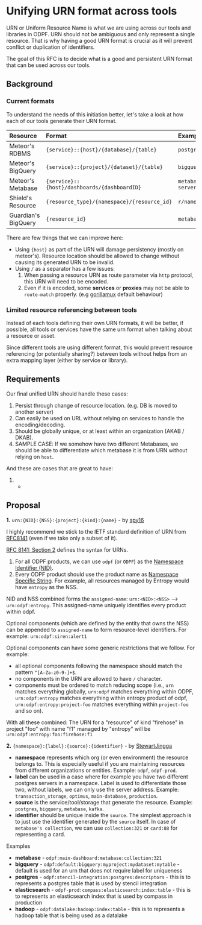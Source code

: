 # Unifying URN format across tools

URN or Uniform Resource Name is what we are using across our tools and libraries in ODPF. URN should not be ambiguous and only represent a single resource. That is why having a good URN format is crucial as it will prevent conflict or duplication of identifiers.

The goal of this RFC is to decide what is a good and persistent URN format that can be used across our tools.

## Background

### Current formats

To understand the needs of this initiation better, let's take a look at how each of our tools generate their URN format.

| Resource            | Format                                       | Example                                            |
| :------             | :----                                        | :-----                                             |
| Meteor's RDBMS      | `{service}::{host}/{database}/{table}`       | `postgres::10.283.86.19:5432/user_db/user_role`    |
| Meteor's BigQuery   | `{service}::{project}/{dataset}/{table}`     | `bigquery::odpf-prod/datamart/daily_booking`       |
| Meteor's Metabase   | `{service}::{host}/dashboards/{dashboardID}` | `metabase::my-metabase-server.com/dashboards/872`  |
| Shield's Resource   | `{resource_type}/{namespace}/{resource_id}`  | `r/namespace-id/resource-name`                     |
| Guardian's BigQuery | `{resource_id}`                              | `metabase:293`                                     |

There are few things that we can improve here:

- Using `{host}` as part of the URN will damage persistency (mostly on meteor's). Resource location should be allowed to change without causing its generated URN to be invalid.
- Using `/` as a separator has a few issues:
    1. When passing a resource URN as route parameter via `http` protocol, this URN will need to be encoded.
    2. Even if it is encoded, some **services** or **proxies** may not be able to `route-match` properly. (e.g [gorillamux](https://github.com/gorilla/mux/issues/639) default behaviour)

### Limited resource referencing between tools

Instead of each tools defining their own URN formats, it will be better, if possible, all tools or services have the same urn format when talking about a resource or asset.

Since different tools are using different format, this would prevent resource referencing (or potentially sharing?) between tools without helps from an extra mapping layer (either by service or library).

## Requirements

Our final unified URN should handle these cases:
1. Persist through change of resource location. (e.g. DB is moved to another server)
2. Can easily be used on URL without relying on services to handle the encoding/decoding.
3. Should be globally unique, or at least within an organization (AKAB / DKAB).
4. SAMPLE CASE: If we somehow have two different Metabases, we should be able to differentiate which metabase it is from URN without relying on `host`.

And these are cases that are great to have:
1. -

## Proposal

**1.** `urn:{NID}:{NSS}:{project}:{kind}:{name}` - by [spy16](https://github.com/spy16)

I highly recommend we stick to the IETF standard definition of URN from [RFC8141](https://datatracker.ietf.org/doc/html/rfc8141) (even if we take only a subset of it). 

[RFC 8141: Section 2](https://datatracker.ietf.org/doc/html/rfc8141#section-2) defines the syntax for URNs.

1. For all ODPF products, we can use `odpf` (or `ODPF`) as the [Namespace Identifier (NID)](https://datatracker.ietf.org/doc/html/rfc8141#section-2.1).
2. Every ODPF product should use the product name as [Namespace Specific String](https://datatracker.ietf.org/doc/html/rfc8141#section-2.2). For example, all resources managed by Entropy would have `entropy` as the NSS. 

NID and NSS combined forms the `assigned-name`: `urn:<NID>:<NSS>` --> `urn:odpf:entropy`. This assigned-name uniquely identifies every product within odpf.

Optional components (which are defined by the entity that owns the NSS) can be appended to `assigned-name` to form resource-level identifiers. For example: `urn:odpf:siren:alert1`

Optional components can have some generic restrictions that we follow. For example:
* all optional components following the namespace should match the pattern `^[A-Za-z0-9-]+$`.  
* no components in the URN are allowed to have `/` character.
* components must be ordered to match reducing scope (i.e., `urn` matches everything globally, `urn:odpf` matches everything within ODPF, `urn:odpf:entropy` matches everything within entropy product of odpf, `urn:odpf:entropy:project-foo` matches everything within `project-foo` and so on).  

With all these combined: The URN for  a "resource"  of kind "firehose" in project "foo" with name "f1" managed by "entropy" will be `urn:odpf:entropy:foo:firehose:f1`


**2.** `{namespace}:{label}:{source}:{identifier}` - by [StewartJingga](https://github.com/StewartJingga)

- **namespace** represents which org (or even environment) the resource belongs to. This is especially useful if you are maintaining resources from different organizations or entities. Example: `odpf`, `odpf-prod`.
- **label** can be used in a case where for example you have two different postgres servers in a namespace. Label is used to differentiate those two, without labels, we can only use the server address. Example: `transaction_storage`, `optimus`, `main-database`, `production`.
- **source** is the service/tool/storage that generate the resource. Example: `postgres`, `bigquery`, `metabase`, `kafka`.
- **identifier** should be unique inside the `source`. The simplest approach is to just use the identifier generated by the `source` itself. In case of `metabase's collection`, we can use `collection:321` or `card:88` for representing a card.

Examples

- **metabase** - `odpf:main-dashboard:metabase:collection:321`
- **bigquery** - `odpf:default:bigquery:myproject:mydataset:mytable` - default is used for an urn that does not require label for uniqueness
- **postgres** - `odpf:stencil-integration:postgres:descriptors` - this is to represents a postgres table that is used by stencil integration
- **elasticsearch** - `odpf-prod:compass:elasticsearch:index:table` - this is to represents an elasticsearch index that is used by compass in production
- **hadoop** - `odpf:datalake:hadoop:index:table` - this is to represents a hadoop table that is being used as a datalake
